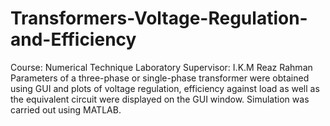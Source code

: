 # Transformers-Voltage-Regulation-and-Efficiency
Course: Numerical Technique Laboratory
Supervisor: I.K.M Reaz Rahman 
Parameters of a three-phase or single-phase transformer were obtained using GUI and plots of voltage regulation, efficiency against load as well as the equivalent circuit were displayed on the GUI window. Simulation was carried out using MATLAB.
